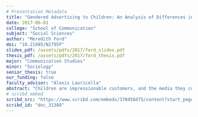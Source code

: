 ```yaml
---
# Presentation Metadata
title: "Gendered Advertising to Children: An Analysis of Differences in Male- and Female-Targeted Television Commercials"
date: 2017-06-01
college: "School of Communication"
subject: "Social Sciences"
author: "Meredith Ford"
doi: "10.21985/N2795P"
slides_pdf: /assets/pdfs/2017/ford_slides.pdf
thesis_pdf: /assets/pdfs/2017/ford_thesis.pdf
major: "Communication Studies"
minor: "Sociology"
senior_thesis: true
our_funding: false
faculty_advisor: "Alexis Lauricella"
abstract: "Children are impressionable customers, and the media they consume influences their behaviors and perceptions. Gender stereotypes are highly prevalent in children’s media, which can often lead children to create idealized images of what boys and girls should be. This paper explores advertising in children’s television commercials given changes in our society promoting gender equality. Researchers studied commercials from 20 different television programs for children to find differences in male- and female-targeted advertisements. Commercials were coded for product characteristics, characters, and commercial logistics. Results show that children’s television networks primarily air male-targeted commercials. Additionally, female-targeted commercials were more likely to involve spokescharacters, and gender stereotypes for both boys and girls were most prevalent in female-targeted commercials."
# scribd embed
scribd_src: "https://www.scribd.com/embeds/378458475/content?start_page=1&view_mode=slideshow&access_key=key-Y5LJY8hhL5oUztNeiaQe&show_recommendations=true"
scribd_id: "doc_31388"
---
```

